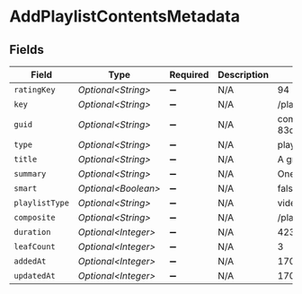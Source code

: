 # AddPlaylistContentsMetadata


## Fields

| Field                                                          | Type                                                           | Required                                                       | Description                                                    | Example                                                        |
| -------------------------------------------------------------- | -------------------------------------------------------------- | -------------------------------------------------------------- | -------------------------------------------------------------- | -------------------------------------------------------------- |
| `ratingKey`                                                    | *Optional\<String>*                                            | :heavy_minus_sign:                                             | N/A                                                            | 94                                                             |
| `key`                                                          | *Optional\<String>*                                            | :heavy_minus_sign:                                             | N/A                                                            | /playlists/94/items                                            |
| `guid`                                                         | *Optional\<String>*                                            | :heavy_minus_sign:                                             | N/A                                                            | com.plexapp.agents.none://972e3047-83d6-4848-a000-261f0af26ba2 |
| `type`                                                         | *Optional\<String>*                                            | :heavy_minus_sign:                                             | N/A                                                            | playlist                                                       |
| `title`                                                        | *Optional\<String>*                                            | :heavy_minus_sign:                                             | N/A                                                            | A great playlist                                               |
| `summary`                                                      | *Optional\<String>*                                            | :heavy_minus_sign:                                             | N/A                                                            | One of my great playlists                                      |
| `smart`                                                        | *Optional\<Boolean>*                                           | :heavy_minus_sign:                                             | N/A                                                            | false                                                          |
| `playlistType`                                                 | *Optional\<String>*                                            | :heavy_minus_sign:                                             | N/A                                                            | video                                                          |
| `composite`                                                    | *Optional\<String>*                                            | :heavy_minus_sign:                                             | N/A                                                            | /playlists/94/composite/1705800070                             |
| `duration`                                                     | *Optional\<Integer>*                                           | :heavy_minus_sign:                                             | N/A                                                            | 423000                                                         |
| `leafCount`                                                    | *Optional\<Integer>*                                           | :heavy_minus_sign:                                             | N/A                                                            | 3                                                              |
| `addedAt`                                                      | *Optional\<Integer>*                                           | :heavy_minus_sign:                                             | N/A                                                            | 1705716458                                                     |
| `updatedAt`                                                    | *Optional\<Integer>*                                           | :heavy_minus_sign:                                             | N/A                                                            | 1705800070                                                     |